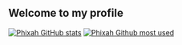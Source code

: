 ## Welcome to my profile

[![Phixah GitHub stats](https://github-readme-stats.vercel.app/api?username=Ha-Duy-Phuoc-Anh)](https://github.com/anuraghazra/github-readme-stats)
[![Phixah Github most used](https://github-readme-stats.vercel.app/api?username=Ha-Duy-Phuoc-Anh)](https://github-readme-stats.vercel.app/api/top-langs/?username=Ha-Duy-Phuoc-Anh)
